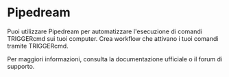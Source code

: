 # Pipedream

Puoi utilizzare Pipedream per automatizzare l'esecuzione di comandi TRIGGERcmd sui tuoi computer. Crea workflow che attivano i tuoi comandi tramite TRIGGERcmd.

Per maggiori informazioni, consulta la documentazione ufficiale o il forum di supporto.
